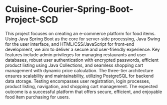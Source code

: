 # Cuisine-Courier-Spring-Boot-Project-SCD

This project focuses on creating an e-commerce platform for food items. Using Java Spring Boot as the core for server-side processing, Java Swing for the user interface, and HTML/CSS/JavaScript for front-end development, we aim to deliver a secure and user-friendly experience. Key features include admin privileges for managing restaurants and user databases, robust user authentication with encrypted passwords, efficient product listing using Java Collections, and seamless shopping cart management with dynamic price calculation. The three-tier architecture ensures scalability and maintainability, utilizing PostgreSQL for backend data storage. Testing encompasses user registration, login processes, product listing, navigation, and shopping cart management. The expected outcome is a successful platform that offers secure, efficient, and enjoyable food item purchasing for users.
